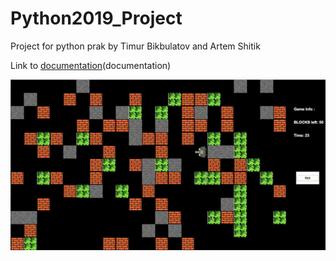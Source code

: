 # Python2019_Project

Project for python prak by Timur Bikbulatov and Artem Shitik

Link to [documentation](https://htmlpreview.github.io/?https://raw.githubusercontent.com/artik008/Python2019_Project/add-docs/docs/_build/html/index.html)(documentation)


![Example](./images/tanks.gif)
